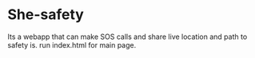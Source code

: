# She-safety
Its a webapp that can make SOS calls and  share live location and path to safety is. run index.html for main page.
